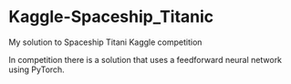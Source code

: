 # Kaggle-Spaceship_Titanic
My solution to Spaceship Titani Kaggle competition

In competition there is a solution that uses a feedforward neural network using PyTorch.
